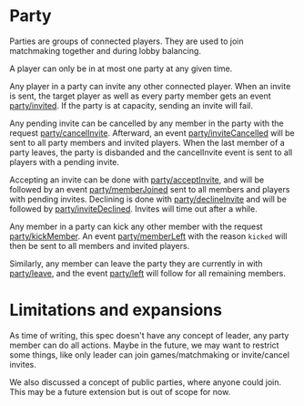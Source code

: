 # Party

Parties are groups of connected players. They are used to join matchmaking
together and during lobby balancing.

A player can only be in at most one party at any given time.

Any player in a party can invite any other connected player. When an invite is
sent, the target player as well as every party member gets an event
[party/invited](#invited). If the party is at capacity, sending an invite will fail.

Any pending invite can be cancelled by any member in the party with the request
[party/cancelInvite](#cancelInvite). Afterward, an event [party/inviteCancelled](#inviteCancelled) will be sent
to all party members and invited players. When the last member of a party leaves, the party
is disbanded and the cancelInvite event is sent to all players with a pending invite.

Accepting an invite can be done with [party/acceptInvite](#acceptInvite), and will be followed
by an event [party/memberJoined](#memberJoined) sent to all members and players with pending
invites. Declining is done with [party/declineInvite](#declineInvite) and will be followed by
[party/inviteDeclined](#inviteDeclined). Invites will time out after a while.

Any member in a party can kick any other member with the request [party/kickMember](#kickMember).
An event [party/memberLeft](#memberLeft) with the reason `kicked` will then be sent to all members and invited players.

Similarly, any member can leave the party they are currently in with [party/leave](#leave),
and the event [party/left](#left) will follow for all remaining members.

# Limitations and expansions

As time of writing, this spec doesn't have any concept of leader, any party member can do all actions.
Maybe in the future, we may want to restrict some things, like only leader can join games/matchmaking
or invite/cancel invites.

We also discussed a concept of public parties, where anyone could join. This may be a future extension
but is out of scope for now.
